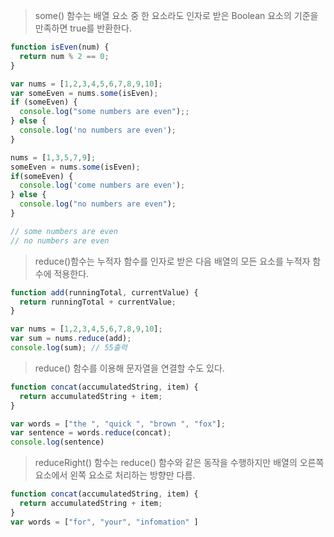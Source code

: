 > some() 함수는 배열 요소 중 한 요소라도 인자로 받은 Boolean 요소의 기준을 만족하면 true를 반환한다.

```javascript
function isEven(num) {
  return num % 2 == 0;
}

var nums = [1,2,3,4,5,6,7,8,9,10];
var someEven = nums.some(isEven);
if (someEven) {
  console.log("some numbers are even");;
} else {
  console.log('no numbers are even');
}

nums = [1,3,5,7,9];
someEven = nums.some(isEven);
if(someEven) {
  console.log('come numbers are even');
} else {
  console.log("no numbers are even");
}

// some numbers are even
// no numbers are even
```

> reduce()함수는 누적자 함수를 인자로 받은 다음 배열의 모든 요소를 누적자 함수에 적용한다.

```javascript
function add(runningTotal, currentValue) {
  return runningTotal + currentValue;
}

var nums = [1,2,3,4,5,6,7,8,9,10];
var sum = nums.reduce(add);
console.log(sum); // 55출력
```

> reduce() 함수를 이용해 문자열을 연결할 수도 있다.
```javascript
function concat(accumulatedString, item) {
  return accumulatedString + item;
}

var words = ["the ", "quick ", "brown ", "fox"];
var sentence = words.reduce(concat);
console.log(sentence)
```

> reduceRight() 함수는 reduce() 함수와 같은 동작을 수행하지만 배열의 오른쪽 요소에서 왼쪽 요소로 처리하는 방향만 다름.

```javascript
function concat(accumulatedString, item) {
  return accumulatedString + item;
}
var words = ["for", "your", "infomation" ]
```